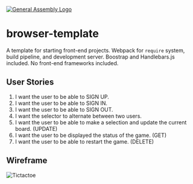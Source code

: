 [![General Assembly Logo](https://camo.githubusercontent.com/1a91b05b8f4d44b5bbfb83abac2b0996d8e26c92/687474703a2f2f692e696d6775722e636f6d2f6b6538555354712e706e67)](https://generalassemb.ly/education/web-development-immersive)

# browser-template

A template for starting front-end projects. Webpack for `require` system, build
pipeline, and development server. Boostrap and Handlebars.js included. No
front-end frameworks included.

## User Stories

1. I want the user to be able to SIGN UP.
2. I want the user to be able to SIGN IN.
3. I want the user to be able to SIGN OUT.
4. I want the selector to alternate between two users. 
5. I want the user to be able to make a selection and update the current board. (UPDATE)
6. I want the user to be displayed the status of the game. (GET)
7. I want the user to be able to restart the game. (DELETE)


## Wireframe

![Tictactoe](../tictactoe-client/tictactoe-wireframe.jpg)



